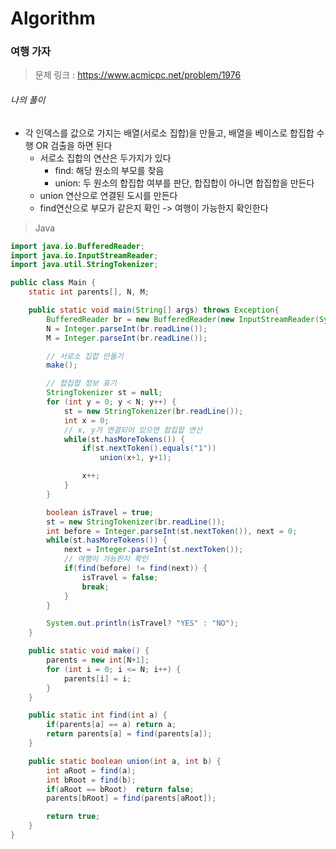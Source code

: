 # Algorithm

### 여행 가자

> 문제 링크 : https://www.acmicpc.net/problem/1976



###### 나의 풀이

* 각 인덱스를 값으로 가지는 배열(서로소 집합)을 만들고, 배열을 베이스로 합집합 수행 OR 검출을 하면 된다
  * 서로소 집합의 연산은 두가지가 있다
    * find: 해당 원소의 부모를 찾음
    * union: 두 원소의 합집합 여부를 판단, 합집합이 아니면 합집합을 만든다
  * union 연산으로 연결된 도시를 만든다
  * find연산으로 부모가 같은지 확인 -> 여행이 가능한지 확인한다




> Java

~~~java
import java.io.BufferedReader;
import java.io.InputStreamReader;
import java.util.StringTokenizer;

public class Main {
    static int parents[], N, M;

    public static void main(String[] args) throws Exception{
        BufferedReader br = new BufferedReader(new InputStreamReader(System.in));
        N = Integer.parseInt(br.readLine());
        M = Integer.parseInt(br.readLine());

        // 서로소 집합 만들기
        make();

        // 합집합 정보 표기
        StringTokenizer st = null;
        for (int y = 0; y < N; y++) {
            st = new StringTokenizer(br.readLine());
            int x = 0;
            // x, y가 연결되어 있으면 합집합 연산
            while(st.hasMoreTokens()) {
                if(st.nextToken().equals("1"))
                    union(x+1, y+1);

                x++;
            }
        }

        boolean isTravel = true;
        st = new StringTokenizer(br.readLine());
        int before = Integer.parseInt(st.nextToken()), next = 0;
        while(st.hasMoreTokens()) {
            next = Integer.parseInt(st.nextToken());
            // 여행이 가능한지 확인
            if(find(before) != find(next)) {
                isTravel = false;
                break;
            }
        }

        System.out.println(isTravel? "YES" : "NO");
    }

    public static void make() {
        parents = new int[N+1];
        for (int i = 0; i <= N; i++) {
            parents[i] = i;
        }
    }

    public static int find(int a) {
        if(parents[a] == a) return a;
        return parents[a] = find(parents[a]);
    }

    public static boolean union(int a, int b) {
        int aRoot = find(a);
        int bRoot = find(b);
        if(aRoot == bRoot)  return false;
        parents[bRoot] = find(parents[aRoot]);

        return true;
    }
}
~~~